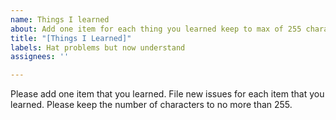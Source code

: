 ```yaml
---
name: Things I learned
about: Add one item for each thing you learned keep to max of 255 characters
title: "[Things I Learned]"
labels: Hat problems but now understand
assignees: ''

---
```


Please add one item that you learned.  File new issues for each item that you learned.  Please keep the number of characters to no more than 255.
